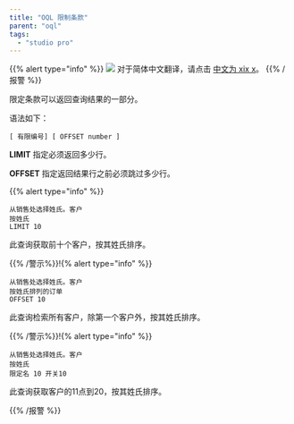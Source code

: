 ```yaml
---
title: "OQL 限制条款"
parent: "oql"
tags:
  - "studio pro"
---
```


{{% alert type="info" %}}
<img src="attachments/chinese-translation/china.png" style="display: inline-block; margin: 0" /> 对于简体中文翻译，请点击 [中文为 xix x](https://cdn.mendix.tencent-cloud.com/documentation/refguide8/oql-limit-clause.pdf)。
{{% /报警 %}}

限定条款可以返回查询结果的一部分。

语法如下：

```
[ 有限编号] [ OFFSET number ]
```

**LIMIT** 指定必须返回多少行。

**OFFSET** 指定返回结果行之前必须跳过多少行。

{{% alert type="info" %}}

```
从销售处选择姓氏。客户
按姓氏
LIMIT 10
```

此查询获取前十个客户，按其姓氏排序。

{{% /警示%}}!{% alert type="info" %}}

```
从销售处选择姓氏。客户
按姓氏排列的订单
OFFSET 10
```

此查询检索所有客户，除第一个客户外，按其姓氏排序。

{{% /警示%}}!{% alert type="info" %}}

```
从销售处选择姓氏。客户
按姓氏
限定名 10 开关10
```

此查询获取客户的11点到20，按其姓氏排序。

{{% /报警 %}}
